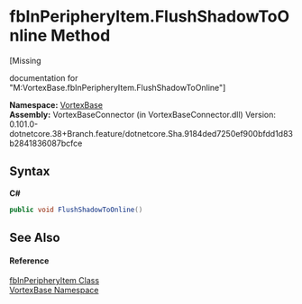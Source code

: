 # fbInPeripheryItem.FlushShadowToOnline Method 
 

\[Missing <summary> documentation for "M:VortexBase.fbInPeripheryItem.FlushShadowToOnline"\]

**Namespace:**&nbsp;<a href="N_VortexBase.md">VortexBase</a><br />**Assembly:**&nbsp;VortexBaseConnector (in VortexBaseConnector.dll) Version: 0.101.0-dotnetcore.38+Branch.feature/dotnetcore.Sha.9184ded7250ef900bfdd1d83b2841836087bcfce

## Syntax

**C#**<br />
``` C#
public void FlushShadowToOnline()
```


## See Also


#### Reference
<a href="T_VortexBase_fbInPeripheryItem.md">fbInPeripheryItem Class</a><br /><a href="N_VortexBase.md">VortexBase Namespace</a><br />
